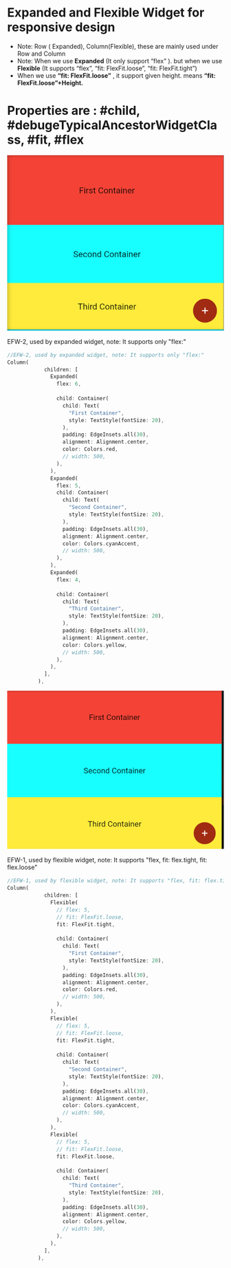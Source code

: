 # Expanded and Flexible Widget for responsive design

- Note: Row ( Expanded), Column(Flexible), these are mainly used under Row and Column
- Note: When we use **Expanded**  (It only support “flex” ). but when we use **Flexible** (It supports “flex”, “fit:  FlexFit.loose”, “fit: FlexFit.tight”)
- When we use **“fit: FlexFit.loose”** , it support given height. means **“fit: FlexFit.loose”+Height.**

# Properties are : #child, #debugeTypicalAncestorWidgetClass, #fit, #flex

![EFW-2, used by expanded widget, note: It supports only "flex:"](Expanded%20and%20Flexible%20Widget%20for%20responsive%20design%2036ba025cb74a4b408c170dd2cab0d421/Untitled.png)

EFW-2, used by expanded widget, note: It supports only "flex:"

```dart
//EFW-2, used by expanded widget, note: It supports only "flex:"
Column(
            children: [
              Expanded(
                flex: 6,

                child: Container(
                  child: Text(
                    "First Container",
                    style: TextStyle(fontSize: 20),
                  ),
                  padding: EdgeInsets.all(30),
                  alignment: Alignment.center,
                  color: Colors.red,
                  // width: 500,
                ),
              ),
              Expanded(
                flex: 5,
                child: Container(
                  child: Text(
                    "Second Container",
                    style: TextStyle(fontSize: 20),
                  ),
                  padding: EdgeInsets.all(30),
                  alignment: Alignment.center,
                  color: Colors.cyanAccent,
                  // width: 500,
                ),
              ),
              Expanded(
                flex: 4,

                child: Container(
                  child: Text(
                    "Third Container",
                    style: TextStyle(fontSize: 20),
                  ),
                  padding: EdgeInsets.all(30),
                  alignment: Alignment.center,
                  color: Colors.yellow,
                  // width: 500,
                ),
              ),
            ],
          ),
```

![EFW-1, used by flexible widget, note: It supports "flex, fit: flex.tight, fit: flex.loose"](Expanded%20and%20Flexible%20Widget%20for%20responsive%20design%2036ba025cb74a4b408c170dd2cab0d421/Untitled%201.png)

EFW-1, used by flexible widget, note: It supports "flex, fit: flex.tight, fit: flex.loose"

```dart
//EFW-1, used by flexible widget, note: It supports "flex, fit: flex.tight, fit: flex.loose"
Column(
            children: [
              Flexible(
                // flex: 5,
                // fit: FlexFit.loose,
                fit: FlexFit.tight,

                child: Container(
                  child: Text(
                    "First Container",
                    style: TextStyle(fontSize: 20),
                  ),
                  padding: EdgeInsets.all(30),
                  alignment: Alignment.center,
                  color: Colors.red,
                  // width: 500,
                ),
              ),
              Flexible(
                // flex: 5,
                // fit: FlexFit.loose,
                fit: FlexFit.tight,

                child: Container(
                  child: Text(
                    "Second Container",
                    style: TextStyle(fontSize: 20),
                  ),
                  padding: EdgeInsets.all(30),
                  alignment: Alignment.center,
                  color: Colors.cyanAccent,
                  // width: 500,
                ),
              ),
              Flexible(
                // flex: 5,
                // fit: FlexFit.loose,
                fit: FlexFit.loose,

                child: Container(
                  child: Text(
                    "Third Container",
                    style: TextStyle(fontSize: 20),
                  ),
                  padding: EdgeInsets.all(30),
                  alignment: Alignment.center,
                  color: Colors.yellow,
                  // width: 500,
                ),
              ),
            ],
          ),
```